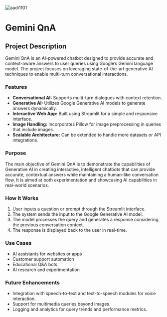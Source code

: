 <p align="left"> <img src="https://komarev.com/ghpvc/?username=aadi1101&label=Profile%20views&color=0e75b6&style=flat" alt="aadi1101" /> </p>

# Gemini QnA

## Project Description

Gemini QnA is an AI-powered chatbot designed to provide accurate and context-aware answers to user queries using Google’s Gemini language model. The project focuses on leveraging state-of-the-art generative AI techniques to enable multi-turn conversational interactions.

### Features

- **Conversational AI:** Supports multi-turn dialogues with context retention.
- **Generative AI:** Utilizes Google Generative AI models to generate answers dynamically.
- **Interactive Web App:** Built using Streamlit for a simple and responsive interface.
- **Image Handling:** Incorporates Pillow for image preprocessing in queries that include images.
- **Scalable Architecture:** Can be extended to handle more datasets or API integrations.

### Purpose

The main objective of Gemini QnA is to demonstrate the capabilities of Generative AI in creating interactive, intelligent chatbots that can provide accurate, contextual answers while maintaining a human-like conversation flow. It is aimed at both experimentation and showcasing AI capabilities in real-world scenarios.

### How It Works

1. User inputs a question or prompt through the Streamlit interface.
2. The system sends the input to the Google Generative AI model.
3. The model processes the query and generates a response considering the previous conversation context.
4. The response is displayed back to the user in real-time.

### Use Cases

- AI assistants for websites or apps
- Customer support automation
- Educational Q&A bots
- AI research and experimentation

### Future Enhancements

- Integration with speech-to-text and text-to-speech modules for voice interaction.
- Support for multimedia queries beyond images.
- Logging and analytics for query trends and performance metrics.
